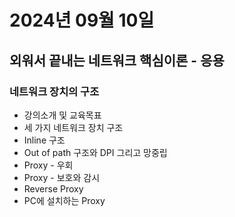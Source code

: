 # 2024년 09월 10일

## 외워서 끝내는 네트워크 핵심이론 - 응용

### 네트워크 장치의 구조

- 강의소개 및 교육목표
- 세 가지 네트워크 장치 구조
- Inline 구조
- Out of path 구조와 DPI 그리고 망중립
- Proxy - 우회
- Proxy - 보호와 감시
- Reverse Proxy
- PC에 설치하는 Proxy
